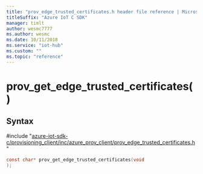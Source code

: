 ```yaml
---                             
title: "prov_edge_trusted_certificates.h header file reference | Microsoft Docs" 
titleSuffix: "Azure IoT C SDK"            
manager: timlt                 
author: wesmc7777              
ms.author: wesmc               
ms.date: 10/11/2018                    
ms.service: "iot-hub"             
ms.custom: ""                
ms.topic: "reference"        
---                            
```


# prov_get_edge_trusted_certificates()

## Syntax

\#include "[azure-iot-sdk-c/provisioning_client/inc/azure_prov_client/prov_edge_trusted_certificates.h](../prov-edge-trusted-certificates-h.md)"  
```C
const char* prov_get_edge_trusted_certificates(void
);
```

